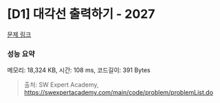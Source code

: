# [D1] 대각선 출력하기 - 2027 

[문제 링크](https://swexpertacademy.com/main/code/problem/problemDetail.do?contestProbId=AV5QFuZ6As0DFAUq) 

### 성능 요약

메모리: 18,324 KB, 시간: 108 ms, 코드길이: 391 Bytes



> 출처: SW Expert Academy, https://swexpertacademy.com/main/code/problem/problemList.do